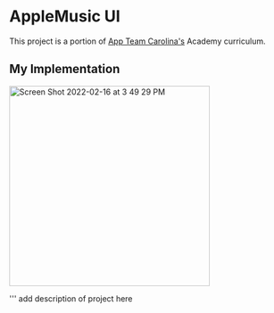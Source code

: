 # AppleMusic UI

This project is a portion of <a href="https://appteamcarolina.com">App Team Carolina's</a> Academy curriculum.

## My Implementation

<img width="359" alt="Screen Shot 2022-02-16 at 3 49 29 PM" src="https://user-images.githubusercontent.com/69765035/161447098-74f2bc82-cef5-4d9d-bfeb-88f40e6c0e30.png">

'''
add description of project here
```
